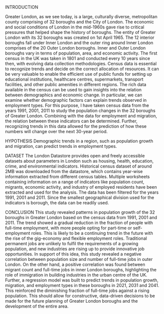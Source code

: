 INTRODUCTION

Greater London, as we see today, is a large, culturally diverse, metropolitan county comprising of 32 boroughs
and the City of London. The economic and social conditions of London in the mid-1960s gave rise to critical
pressures that helped shape the history of boroughs. The entity of Greater London with its 32 boroughs was
created on 1st April 1965. The 12 interior boroughs fall under Inner London and the outer ring around Inner
London comprises of the 20 Outer London boroughs. Inner and Outer London boroughs vary in terms of
population, area, and economic activity.
The first census in the UK was taken in 1801 and conducted every 10 years since then, with evolving data
collection methodologies. Census data is essential to recognize trends and decide on the correct allocation of
resources. It can be very valuable to enable the efficient use of public funds for setting up educational institutions,
healthcare centres, supermarkets, transport facilities, and other public amenities in different regions.
The rich data available in the census can be used to gain insights into the relation between demographics and
economic change. In particular, we can examine whether demographic factors can explain trends observed in
employment types. For this purpose, I have taken census data from the years 1991, 2001, 2011 to study the
population changes in the 32 boroughs of Greater London. Combining with the data for employment and
migration, the relation between these indicators can be determined. Further, recognizing trends in this data allowed
for the prediction of how these numbers will change over the next 30-year period.

HYPOTHESIS
Demographic trends in a region, such as population growth and migration, can predict trends in employment types.

DATASET
The London Datastore provides open and freely accessible datasets about parameters in London such as housing,
health, education, crime, and environmental indicators. Historical census dataset of around 2MB was downloaded
from the datastore, which contains year-wise information extracted from different census tables. Multiple
worksheets containing information on a range of indicators like population count, migrants, economic activity,
and industry of employed residents have been extracted and used for the analysis. The data has been filtered for
the years 1991, 2001 and 2011. Since the smallest geographical division used for the indicators is borough, the
data can be readily used.

CONCLUSION
This study revealed patterns in population growth of the 32 boroughs in Greater London based on the census data
from 1991, 2001 and 2011. The trend showed a gradual reduction in the fraction of people with full-time
employment, with more people opting for part-time or self-employment roles. This is likely to be a continuing
trend in the future with the rise of the gig-economy and flexible employment roles. Traditional permanent jobs
are unlikely to fulfil the requirements of a growing population, and new industries are rising up to provide
innovative job opportunities. In support of this idea, this study revealed a negative correlation between population
size and number of full-time jobs in outer London. On the other hand, a positive correlation was found between
migrant count and full-time jobs in inner London boroughs, highlighting the role of immigration in building
industries in the urban centre of the UK. Further, a regression model was built to predict trends in population
growth, migration, and employment types in these boroughs in 2021, 2031 and 2041. This reinforced the
diminishing fraction of full-time jobs against a rising population. This should allow for constructive, data-driven
decisions to be made for the future planning of Greater London boroughs and the development of the entire area.
